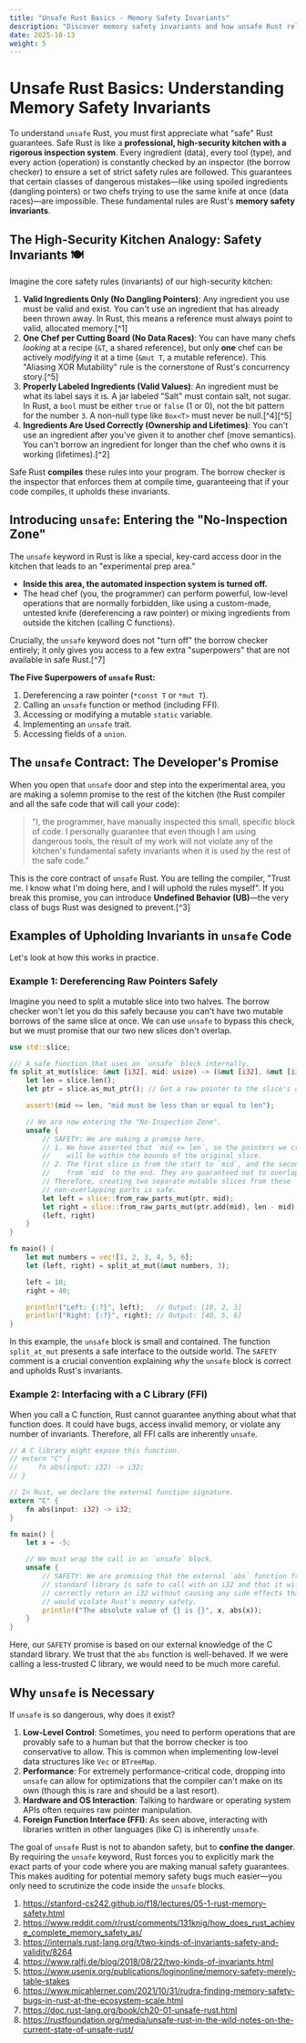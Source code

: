 ```yaml
---
title: "Unsafe Rust Basics - Memory Safety Invariants"
description: "Discover memory safety invariants and how unsafe Rust relies on developers to uphold them."
date: 2025-10-13
weight: 5
---
```


# Unsafe Rust Basics: Understanding Memory Safety Invariants

To understand `unsafe` Rust, you must first appreciate what "safe" Rust guarantees. Safe Rust is like a **professional, high-security kitchen with a rigorous inspection system**. Every ingredient (data), every tool (type), and every action (operation) is constantly checked by an inspector (the borrow checker) to ensure a set of strict safety rules are followed. This guarantees that certain classes of dangerous mistakes—like using spoiled ingredients (dangling pointers) or two chefs trying to use the same knife at once (data races)—are impossible. These fundamental rules are Rust's **memory safety invariants**.

## The High-Security Kitchen Analogy: Safety Invariants 🍽️

Imagine the core safety rules (invariants) of our high-security kitchen:

1. **Valid Ingredients Only (No Dangling Pointers)**: Any ingredient you use must be valid and exist. You can't use an ingredient that has already been thrown away. In Rust, this means a reference must always point to valid, allocated memory.[^1]
2. **One Chef per Cutting Board (No Data Races)**: You can have many chefs *looking* at a recipe (`&T`, a shared reference), but only **one** chef can be actively *modifying* it at a time (`&mut T`, a mutable reference). This "Aliasing XOR Mutability" rule is the cornerstone of Rust's concurrency story.[^5]
3. **Properly Labeled Ingredients (Valid Values)**: An ingredient must be what its label says it is. A jar labeled "Salt" must contain salt, not sugar. In Rust, a `bool` must be either `true` or `false` (1 or 0), not the bit pattern for the number `3`. A non-null type like `Box<T>` must never be null.[^4][^5]
4. **Ingredients Are Used Correctly (Ownership and Lifetimes)**: You can't use an ingredient after you've given it to another chef (move semantics). You can't borrow an ingredient for longer than the chef who owns it is working (lifetimes).[^2]

Safe Rust **compiles** these rules into your program. The borrow checker is the inspector that enforces them at compile time, guaranteeing that if your code compiles, it upholds these invariants.

## Introducing `unsafe`: Entering the "No-Inspection Zone"

The `unsafe` keyword in Rust is like a special, key-card access door in the kitchen that leads to an "experimental prep area."

- **Inside this area, the automated inspection system is turned off.**
- The head chef (you, the programmer) can perform powerful, low-level operations that are normally forbidden, like using a custom-made, untested knife (dereferencing a raw pointer) or mixing ingredients from outside the kitchen (calling C functions).

Crucially, the `unsafe` keyword does not "turn off" the borrow checker entirely; it only gives you access to a few extra "superpowers" that are not available in safe Rust.[^7]

**The Five Superpowers of `unsafe` Rust:**

1. Dereferencing a raw pointer (`*const T` or `*mut T`).
2. Calling an `unsafe` function or method (including FFI).
3. Accessing or modifying a mutable `static` variable.
4. Implementing an `unsafe` trait.
5. Accessing fields of a `union`.

## The `unsafe` Contract: The Developer's Promise

When you open that `unsafe` door and step into the experimental area, you are making a solemn promise to the rest of the kitchen (the Rust compiler and all the safe code that will call your code):

> "I, the programmer, have manually inspected this small, specific block of code. I personally guarantee that even though I am using dangerous tools, the result of my work will not violate any of the kitchen's fundamental safety invariants when it is used by the rest of the safe code."

This is the core contract of `unsafe` Rust. You are telling the compiler, "Trust me. I know what I'm doing here, and I will uphold the rules myself". If you break this promise, you can introduce **Undefined Behavior (UB)**—the very class of bugs Rust was designed to prevent.[^3]

## Examples of Upholding Invariants in `unsafe` Code

Let's look at how this works in practice.

### Example 1: Dereferencing Raw Pointers Safely

Imagine you need to split a mutable slice into two halves. The borrow checker won't let you do this safely because you can't have two mutable borrows of the same slice at once. We can use `unsafe` to bypass this check, but we must promise that our two new slices don't overlap.

```rust
use std::slice;

/// A safe function that uses an `unsafe` block internally.
fn split_at_mut(slice: &mut [i32], mid: usize) -> (&mut [i32], &mut [i32]) {
    let len = slice.len();
    let ptr = slice.as_mut_ptr(); // Get a raw pointer to the slice's data

    assert!(mid <= len, "mid must be less than or equal to len");

    // We are now entering the "No-Inspection Zone".
    unsafe {
        // SAFETY: We are making a promise here.
        // 1. We have asserted that `mid <= len`, so the pointers we create
        //    will be within the bounds of the original slice.
        // 2. The first slice is from the start to `mid`, and the second is
        //    from `mid` to the end. They are guaranteed not to overlap.
        // Therefore, creating two separate mutable slices from these
        // non-overlapping parts is safe.
        let left = slice::from_raw_parts_mut(ptr, mid);
        let right = slice::from_raw_parts_mut(ptr.add(mid), len - mid);
        (left, right)
    }
}

fn main() {
    let mut numbers = vec![1, 2, 3, 4, 5, 6];
    let (left, right) = split_at_mut(&mut numbers, 3);

    left = 10;
    right = 40;

    println!("Left: {:?}", left);   // Output: [10, 2, 3]
    println!("Right: {:?}", right); // Output: [40, 5, 6]
}
```

In this example, the `unsafe` block is small and contained. The function `split_at_mut` presents a safe interface to the outside world. The `SAFETY` comment is a crucial convention explaining *why* the `unsafe` block is correct and upholds Rust's invariants.

### Example 2: Interfacing with a C Library (FFI)

When you call a C function, Rust cannot guarantee anything about what that function does. It could have bugs, access invalid memory, or violate any number of invariants. Therefore, all FFI calls are inherently `unsafe`.

```rust
// A C library might expose this function.
// extern "C" {
//     fn abs(input: i32) -> i32;
// }

// In Rust, we declare the external function signature.
extern "C" {
    fn abs(input: i32) -> i32;
}

fn main() {
    let x = -5;

    // We must wrap the call in an `unsafe` block.
    unsafe {
        // SAFETY: We are promising that the external `abs` function from the C
        // standard library is safe to call with an i32 and that it will
        // correctly return an i32 without causing any side effects that
        // would violate Rust's memory safety.
        println!("The absolute value of {} is {}", x, abs(x));
    }
}
```

Here, our `SAFETY` promise is based on our external knowledge of the C standard library. We trust that the `abs` function is well-behaved. If we were calling a less-trusted C library, we would need to be much more careful.

## Why `unsafe` is Necessary

If `unsafe` is so dangerous, why does it exist?

1. **Low-Level Control**: Sometimes, you need to perform operations that are provably safe to a human but that the borrow checker is too conservative to allow. This is common when implementing low-level data structures like `Vec` or `BTreeMap`.
2. **Performance**: For extremely performance-critical code, dropping into `unsafe` can allow for optimizations that the compiler can't make on its own (though this is rare and should be a last resort).
3. **Hardware and OS Interaction**: Talking to hardware or operating system APIs often requires raw pointer manipulation.
4. **Foreign Function Interface (FFI)**: As seen above, interacting with libraries written in other languages (like C) is inherently `unsafe`.

The goal of `unsafe` Rust is not to abandon safety, but to **confine the danger**. By requiring the `unsafe` keyword, Rust forces you to explicitly mark the exact parts of your code where you are making manual safety guarantees. This makes auditing for potential memory safety bugs much easier—you only need to scrutinize the code inside the `unsafe` blocks.

1. https://stanford-cs242.github.io/f18/lectures/05-1-rust-memory-safety.html
2. https://www.reddit.com/r/rust/comments/131knig/how_does_rust_achieve_complete_memory_safety_as/
3. https://internals.rust-lang.org/t/two-kinds-of-invariants-safety-and-validity/8264
4. https://www.ralfj.de/blog/2018/08/22/two-kinds-of-invariants.html
5. https://www.usenix.org/publications/loginonline/memory-safety-merely-table-stakes
6. https://www.micahlerner.com/2021/10/31/rudra-finding-memory-safety-bugs-in-rust-at-the-ecosystem-scale.html
7. https://doc.rust-lang.org/book/ch20-01-unsafe-rust.html
8. https://rustfoundation.org/media/unsafe-rust-in-the-wild-notes-on-the-current-state-of-unsafe-rust/
